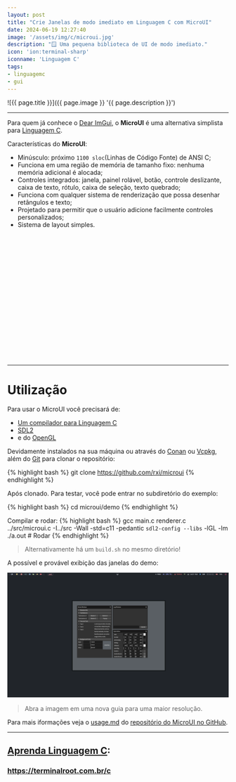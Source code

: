 ```yaml
---
layout: post
title: "Crie Janelas de modo imediato em Linguagem C com MicroUI"
date: 2024-06-19 12:27:40
image: '/assets/img/c/microui.jpg'
description: "🪟 Uma pequena biblioteca de UI de modo imediato."
icon: 'ion:terminal-sharp'
iconname: 'Linguagem C'
tags:
- linguagemc
- gui
---
```


![{{ page.title }}]({{ page.image }} '{{ page.description }}')

---

Para quem já conhece o [Dear ImGui](https://terminalroot.com.br/tags#imigui), o **MicroUI** é uma alternativa simplista para [Linguagem C](https://terminalroot.com.br/tags#linguagemc).

Características do **MicroUI**:
+ Minúsculo: próximo `1100 sloc`(Linhas de Código Fonte) de ANSI C;
+ Funciona em uma região de memória de tamanho fixo: nenhuma memória adicional é alocada;
+ Controles integrados: janela, painel rolável, botão, controle deslizante, caixa de texto, rótulo, caixa de seleção, texto quebrado;
+ Funciona com qualquer sistema de renderização que possa desenhar retângulos e texto;
+ Projetado para permitir que o usuário adicione facilmente controles personalizados;
+ Sistema de layout simples.


<!-- SQUARE - GAMES ROOT -->
<script async src="//pagead2.googlesyndication.com/pagead/js/adsbygoogle.js"></script>
<ins class="adsbygoogle"
style="display:inline-block;width:336px;height:280px"
data-ad-client="ca-pub-2838251107855362"
data-ad-slot="5351066970"></ins>
<script>
(adsbygoogle = window.adsbygoogle || []).push({});
</script>

---

# Utilização
Para usar o MicroUI você precisará de:
+ [Um compilador para Linguagem C](https://terminalroot.com.br/2023/07/lista-dos-10-melhores-compiladores-c-cpp.html)
+ [SDL2](https://terminalroot.com.br/tags#sdl2)
+ e do [OpenGL](https://terminalroot.com.br/tags#opengl)

Devidamente instalados na sua máquina ou através do [Conan](https://terminalroot.com.br/2021/02/conan-um-gerenciador-de-pacotes-para-c-cpp.html) ou [Vcpkg](https://terminalroot.com.br/2021/09/instale-o-vcpkg-um-gerenciador-de-pacotes-para-c-cpp.html), além do [Git](https://terminalroot.com.br/tags#git) para clonar o repositório:

{% highlight bash %}
git clone https://github.com/rxi/microui
{% endhighlight %}

Após clonado. Para testar, você pode entrar no subdiretório do exemplo:

{% highlight bash %}
cd microui/demo
{% endhighlight %}

Compilar e rodar:
{% highlight bash %}
gcc main.c renderer.c ../src/microui.c -I../src -Wall -std=c11 -pedantic `sdl2-config --libs` -lGL -lm
./a.out # Rodar
{% endhighlight %}
> Alternativamente há um `build.sh` no mesmo diretório!

A possível e provável exibição das janelas do demo:

[![MicroUI rodando](/assets/img/c/microui-running.png)](/assets/img/c/microui-running.png)
> Abra a imagem em uma nova guia para uma maior resolução.

Para mais iformações veja o [usage.md](https://github.com/rxi/microui/blob/master/doc/usage.md) do [repositório do MicroUI no GitHub](https://github.com/rxi/microui/).

---

## [Aprenda Linguagem C](https://terminalroot.com.br/c):
### <https://terminalroot.com.br/c>



